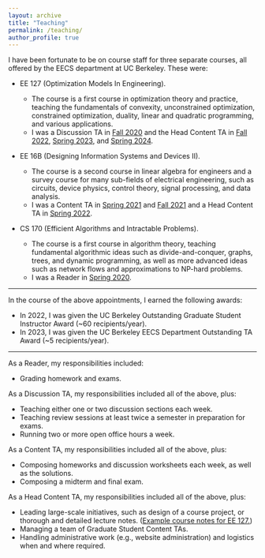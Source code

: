 ```yaml
---
layout: archive
title: "Teaching"
permalink: /teaching/
author_profile: true
---
```


I have been fortunate to be on course staff for three separate courses, all offered by the EECS department at UC Berkeley. These were:
- EE 127 (Optimization Models In Engineering).
    - The course is a first course in optimization theory and practice, teaching the fundamentals of convexity, unconstrained optimization, constrained optimization, duality, linear and quadratic programming, and various applications. 
    - I was a Discussion TA in [Fall 2020](https://classes.berkeley.edu/content/2020-fall-eecs-127-001-lec-001) and the Head Content TA in [Fall 2022](https://classes.berkeley.edu/content/2020-fall-eecs-127-001-lec-001), [Spring 2023](https://classes.berkeley.edu/content/2023-spring-eecs-127-001-lec-001), and [Spring 2024](https://classes.berkeley.edu/content/2024-spring-eecs-127-001-lec-001).

- EE 16B (Designing Information Systems and Devices II).
    - The course is a second course in linear algebra for engineers and a survey course for many sub-fields of electrical engineering, such as circuits, device physics, control theory, signal processing, and data analysis. 
    - I was a Content TA in [Spring 2021](https://inst.eecs.berkeley.edu//~ee16b/sp21/) and [Fall 2021](https://inst.eecs.berkeley.edu//~ee16b/fa21/) and a Head Content TA in [Spring 2022](https://inst.eecs.berkeley.edu//~ee16b/sp22/).

- CS 170 (Efficient Algorithms and Intractable Problems).
    - The course is a first course in algorithm theory, teaching fundamental algorithmic ideas such as divide-and-conquer, graphs, trees, and dynamic programming, as well as more advanced ideas such as network flows and approximations to NP-hard problems. 
    - I was a Reader in [Spring 2020](https://classes.berkeley.edu/content/2020-fall-cs-170-001-lec-001).

---

In the course of the above appointments, I earned the following awards:
- In 2022, I was given the UC Berkeley Outstanding Graduate Student Instructor Award (~60 recipients/year).
- In 2023, I was given the UC Berkeley EECS Department Outstanding TA Award (~5 recipients/year).

---

As a Reader, my responsibilities included:
- Grading homework and exams.

As a Discussion TA, my responsibilities included all of the above, plus:
- Teaching either one or two discussion sections each week.
- Teaching review sessions at least twice a semester in preparation for exams.
- Running two or more open office hours a week.

As a Content TA, my responsibilities included all of the above, plus:
- Composing homeworks and discussion worksheets each week, as well as the solutions.
- Composing a midterm and final exam.

As a Head Content TA, my responsibilities included all of the above, plus:
- Leading large-scale initiatives, such as design of a course project, or thorough and detailed lecture notes. ([Example course notes for EE 127.](https://inst.eecs.berkeley.edu/~ee127/sp23/assets/notes/eecs127_reader.pdf))
- Managing a team of Graduate Student Content TAs.
- Handling administrative work (e.g., website administration) and logistics when and where required.
